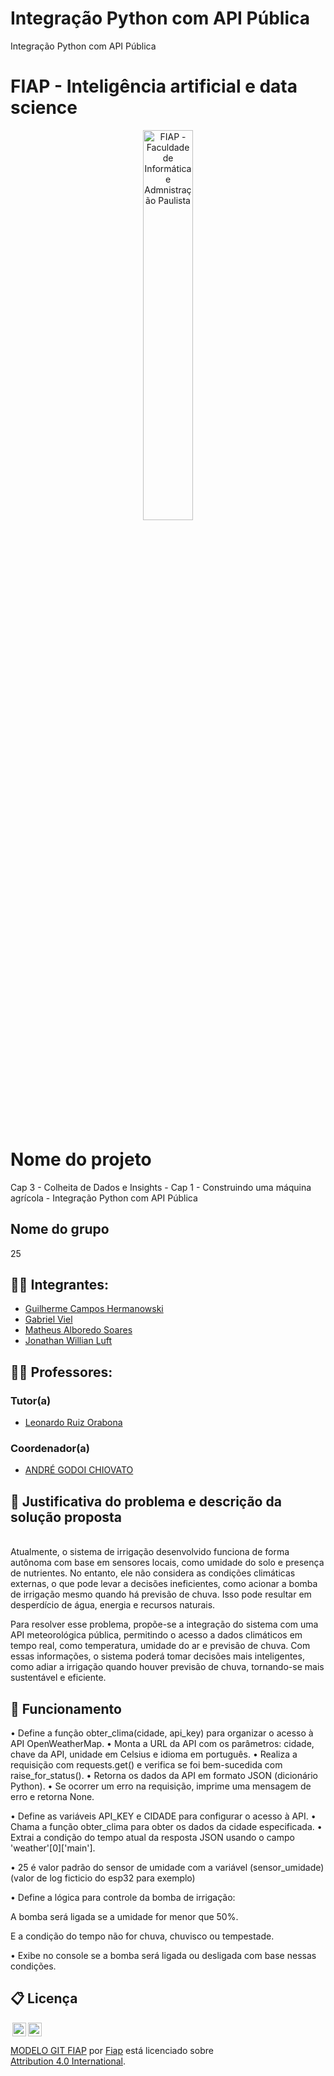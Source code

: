 # Integração Python com API Pública
Integração Python com API Pública
# FIAP - Inteligência artificial e data science

<p align="center">
<a href= "https://www.fiap.com.br/"><img src="assets/logo-fiap.png" alt="FIAP - Faculdade de Informática e Admnistração Paulista" border="0" width=40% height=40%></a>
</p>

<br>

# Nome do projeto
Cap 3 - Colheita de Dados e Insights - Cap 1 - Construindo uma máquina agrícola - Integração Python com API Pública

## Nome do grupo
25

## 👨‍🎓 Integrantes: 
- <a href="https://www.linkedin.com/company/inova-fusca">Guilherme Campos Hermanowski </a>
- <a href="https://www.linkedin.com/company/inova-fusca">Gabriel Viel </a>
- <a href="https://www.linkedin.com/company/inova-fusca"> Matheus Alboredo Soares</a> 
- <a href="https://www.linkedin.com/company/inova-fusca">Jonathan Willian Luft </a>

## 👩‍🏫 Professores:
### Tutor(a) 
- <a href="https://www.linkedin.com/company/inova-fusca">Leonardo Ruiz Orabona</a>
### Coordenador(a)
- <a href="https://www.linkedin.com/company/inova-fusca">ANDRÉ GODOI CHIOVATO</a>


## 📜 Justificativa do problema e descrição da solução proposta

<br>
Atualmente, o sistema de irrigação desenvolvido funciona de forma autônoma com base em sensores locais, como umidade do solo e presença de nutrientes. No entanto, ele não considera as condições climáticas externas, o que pode levar a decisões ineficientes, como acionar a bomba de irrigação mesmo quando há previsão de chuva. Isso pode resultar em desperdício de água, energia e recursos naturais.

Para resolver esse problema, propõe-se a integração do sistema com uma API meteorológica pública, permitindo o acesso a dados climáticos em tempo real, como temperatura, umidade do ar e previsão de chuva. Com essas informações, o sistema poderá tomar decisões mais inteligentes, como adiar a irrigação quando houver previsão de chuva, tornando-se mais sustentável e eficiente.


## 🔧 Funcionamento
<p
• Importa a biblioteca requests para realizar chamadas HTTP à API de clima.
 </p>
• Define a função obter_clima(cidade, api_key) para organizar o acesso à API OpenWeatherMap.
• Monta a URL da API com os parâmetros: cidade, chave da API, unidade em Celsius e idioma em português.
• Realiza a requisição com requests.get() e verifica se foi bem-sucedida com raise_for_status().
• Retorna os dados da API em formato JSON (dicionário Python).
• Se ocorrer um erro na requisição, imprime uma mensagem de erro e retorna None.

• Define as variáveis API_KEY e CIDADE para configurar o acesso à API.
• Chama a função obter_clima para obter os dados da cidade especificada.
• Extrai a condição do tempo atual da resposta JSON usando o campo 'weather'[0]['main'].

• 25 é valor padrão do sensor de umidade com a variável (sensor_umidade)  (valor de log ficticio do esp32 para exemplo)
 
 
• Define a lógica para controle da bomba de irrigação:

A bomba será ligada se a umidade for menor que 50%.

E a condição do tempo não for chuva, chuvisco ou tempestade.

• Exibe no console se a bomba será ligada ou desligada com base nessas condições.

## 📋 Licença

<img style="height:22px!important;margin-left:3px;vertical-align:text-bottom;" src="https://mirrors.creativecommons.org/presskit/icons/cc.svg?ref=chooser-v1"><img style="height:22px!important;margin-left:3px;vertical-align:text-bottom;" src="https://mirrors.creativecommons.org/presskit/icons/by.svg?ref=chooser-v1"><p xmlns:cc="http://creativecommons.org/ns#" xmlns:dct="http://purl.org/dc/terms/"><a property="dct:title" rel="cc:attributionURL" href="https://github.com/agodoi/template">MODELO GIT FIAP</a> por <a rel="cc:attributionURL dct:creator" property="cc:attributionName" href="https://fiap.com.br">Fiap</a> está licenciado sobre <a href="http://creativecommons.org/licenses/by/4.0/?ref=chooser-v1" target="_blank" rel="license noopener noreferrer" style="display:inline-block;">Attribution 4.0 International</a>.</p>
